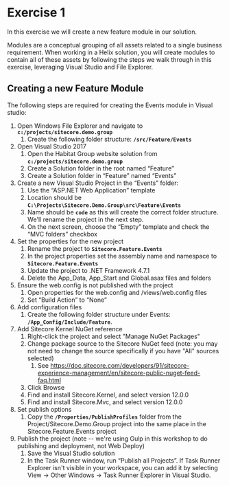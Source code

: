 # Exercise 1

In this exercise we will create a new feature module in our solution. 

Modules are a conceptual grouping of all assets related to a single business requirement. When working in a Helix solution, you will create modules to contain all of these assets by following the steps we walk through in this exercise, leveraging Visual Studio and File Explorer. 

## Creating a new Feature Module

The following steps are required for creating the Events module in Visual studio:

1. Open Windows File Explorer and navigate to **`c:/projects/sitecore.demo.group`**
    1. Create the following folder structure: **`/src/Feature/Events`**
2. Open Visual Studio 2017
    1. Open the Habitat Group website solution from **`c:/projects/sitecore.demo.group`**
    1. Create a Solution folder in the root named “Feature”
    1.	Create a Solution folder in “Feature” named “Events”
3. Create a new Visual Studio Project in the “Events” folder:
    1. Use the “ASP.NET Web Application” template
    1. Location should be **`C:\Projects\Sitecore.Demo.Group\src\Feature\Events`**
    1. Name should be **`code`** as this will create the correct folder structure. We'll rename the project in the next step.
    1. On the next screen, choose the “Empty” template and check the “MVC folders” checkbox
4. Set the properties for the new project
    1. Rename the project to **`Sitecore.Feature.Events`**
    1. In the project properties set the assembly name and namespace to **`Sitecore.Feature.Events`**
    1. Update the project to .NET Framework 4.7.1
    1. Delete the App_Data, App_Start and Global.asax files and folders
5. Ensure the web.config is not published with the project
    1. Open properties for the web.config and /views/web.config files
    2. Set “Build Action” to “None”
6. Add configuration files
    1. Create the following folder structure under Events: **`/App_Config/Include/Feature`**.
7. Add Sitecore Kernel NuGet reference
    1. Right-click the project and select "Manage NuGet Packages"
    1. Change package source to the Sitecore NuGet feed (note: you may not need to change the source specifically if you have "All" sources selected)
        1. See https://doc.sitecore.com/developers/91/sitecore-experience-management/en/sitecore-public-nuget-feed-faq.html
    1. Click Browse 
    1. Find and install Sitecore.Kernel, and select version 12.0.0 
    1. Find and install Sitecore.Mvc, and select version 12.0.0
7. Set publish options
    1. Copy the **`/Properties/PublishProfiles`** folder from the Project/Sitecore.Demo.Group project into the same place in the Sitecore.Feature.Events project
8. Publish the project (note -- we're using Gulp in this workshop to do publishing and deployment, not Web Deploy)
    1. Save the Visual Studio solution
    1. In the Task Runner window, run “Publish all Projects”. If Task Runner Explorer isn't visible in your workspace, you can add it by selecting View -> Other Windows -> Task Runner Explorer in Visual Studio.
